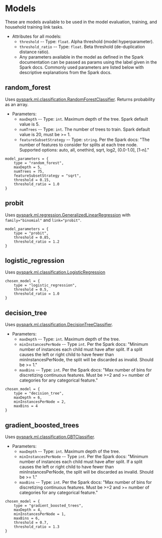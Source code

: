 # Models

These are models available to be used in the model evaluation, training, and household training link tasks.

* Attributes for all models:
  * `threshold` -- Type: `float`.  Alpha threshold (model hyperparameter).
  * `threshold_ratio` -- Type: `float`.  Beta threshold (de-duplication distance ratio).
  * Any parameters available in the model as defined in the Spark documentation can be passed as params using the label given in the Spark docs.  Commonly used parameters are listed below with descriptive explanations from the Spark docs.

## random_forest

Uses [pyspark.ml.classification.RandomForestClassifier](https://spark.apache.org/docs/latest/api/python/reference/api/pyspark.ml.classification.RandomForestClassifier.html).  Returns probability as an array.
* Parameters:
  * `maxDepth` -- Type: `int`. Maximum depth of the tree. Spark default value is 5.
  * `numTrees` -- Type: `int`. The number of trees to train.  Spark default value is 20, must be >= 1.
  * `featureSubsetStrategy` -- Type: `string`. Per the Spark docs: "The number of features to consider for splits at each tree node. Supported options: auto, all, onethird, sqrt, log2, (0.0-1.0], [1-n]."

```
model_parameters = {
    type = "random_forest",
    maxDepth = 5,
    numTrees = 75,
    featureSubsetStrategy = "sqrt",
    threshold = 0.15,
    threshold_ratio = 1.0
}
```

## probit

Uses [pyspark.ml.regression.GeneralizedLinearRegression](https://spark.apache.org/docs/latest/api/python/reference/api/pyspark.ml.regression.GeneralizedLinearRegression.html) with `family="binomial"` and `link="probit"`.  

```
model_parameters = {
    type = "probit",
    threshold = 0.85,
    threshold_ratio = 1.2
}
```

## logistic_regression

Uses [pyspark.ml.classification.LogisticRegression](https://spark.apache.org/docs/latest/api/python/reference/api/pyspark.ml.classification.LogisticRegression.html)

```
chosen_model = {
    type = "logistic_regression",
    threshold = 0.5,
    threshold_ratio = 1.0
}
```

## decision_tree

Uses [pyspark.ml.classification.DecisionTreeClassifier](https://spark.apache.org/docs/latest/api/python/reference/api/pyspark.ml.classification.DecisionTreeClassifier.html).

* Parameters:
  * `maxDepth` -- Type: `int`.  Maximum depth of the tree.
  * `minInstancesPerNode` -- Type `int`. Per the Spark docs: "Minimum number of instances each child must have after split. If a split causes the left or right child to have fewer than minInstancesPerNode, the split will be discarded as invalid. Should be >= 1."
  * `maxBins` -- Type: `int`. Per the Spark docs: "Max number of bins for discretizing continuous features. Must be >=2 and >= number of categories for any categorical feature."

```
chosen_model = {
    type = "decision_tree",
    maxDepth = 6,
    minInstancesPerNode = 2,
    maxBins = 4
}
```

## gradient_boosted_trees

Uses [pyspark.ml.classification.GBTClassifier](https://spark.apache.org/docs/latest/api/python/reference/api/pyspark.ml.classification.GBTClassifier.html).

* Parameters:
  * `maxDepth` -- Type: `int`.  Maximum depth of the tree.
  * `minInstancesPerNode` -- Type `int`. Per the Spark docs: "Minimum number of instances each child must have after split. If a split causes the left or right child to have fewer than minInstancesPerNode, the split will be discarded as invalid. Should be >= 1."
  * `maxBins` -- Type: `int`. Per the Spark docs: "Max number of bins for discretizing continuous features. Must be >=2 and >= number of categories for any categorical feature."
  
```
chosen_model = {
    type = "gradient_boosted_trees",
    maxDepth = 4,
    minInstancesPerNode = 1,
    maxBins = 6,
    threshold = 0.7,
    threshold_ratio = 1.3
}
```
